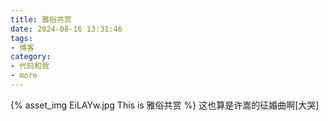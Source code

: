 ```yaml
---
title: 雅俗共赏
date: 2024-08-16 13:31:46
tags:
- 博客
category:
- 代码和我
- more
---
```

{% asset_img EiLAYw.jpg This is 雅俗共赏 %}
这也算是许嵩的征婚曲啊[大哭]
